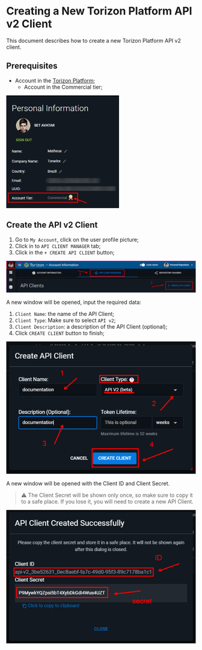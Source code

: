 # Creating a New Torizon Platform API v2 Client

This document describes how to create a new Torizon Platform API v2 client.

## Prerequisites

- Account in the [Torizon Platform](https://app.torizon.io/);
  - Account in the Commercial tier;

![alt](./assets/img/commercialTier300.jpg)

## Create the API v2 Client

1. Go to `My Account`, click on the user profile picture;
2. Click in to `API CLIENT MANAGER` tab;
3. Click in the `+ CREATE API CLIENT` button;

![alt](./assets/img/createApiClient1.jpg)

A new window will be opened, input the required data:

1. `Client Name`: the name of the API Client;
2. `Client Type`: Make sure to select `API v2`;
3. `Client Description`: a description of the API Client (optional);
4. Click `CREATE CLIENT` button to finish;

![alt](./assets/img/createApiClient2.jpg)

A new window will be opened with the Client ID and Client Secret.

> ⚠️ The Client Secret will be shown only once, so make sure to copy it to a safe place. If you lose it, you will need to create a new API Client.

![alt](./assets/img/createApiClient3.jpg)
